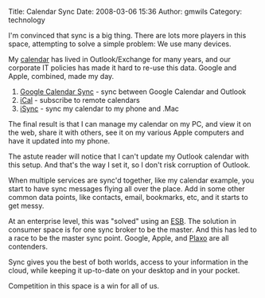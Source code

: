 Title: Calendar Sync
Date: 2008-03-06 15:36
Author: gmwils
Category: technology

I'm convinced that sync is a big thing. There are lots more players in
this space, attempting to solve a simple problem: We use many devices.

My [calendar][] has lived in Outlook/Exchange for many years, and our
corporate IT policies has made it hard to re-use this data. Google and
Apple, combined, made my day.

1.  [Google Calendar Sync][] - sync between Google Calendar and Outlook
2.  [iCal][] - subscribe to remote calendars
3.  [iSync][] - sync my calendar to my phone and .Mac

The final result is that I can manage my calendar on my PC, and view it
on the web, share it with others, see it on my various Apple computers
and have it updated into my phone.

The astute reader will notice that I can't update my Outlook calendar
with this setup. And that's the way I set it, so I don't risk corruption
of Outlook.

When multiple services are sync'd together, like my calendar example,
you start to have sync messages flying all over the place. Add in some
other common data points, like contacts, email, bookmarks, etc, and it
starts to get messy.

At an enterprise level, this was "solved" using an [ESB][]. The solution
in consumer space is for one sync broker to be the master. And this has
led to a race to be the master sync point. Google, Apple, and [Plaxo][]
are all contenders.

Sync gives you the best of both worlds, access to your information in
the cloud, while keeping it up-to-date on your desktop and in your
pocket.

Competition in this space is a win for all of us.

  [calendar]: http://www.google.com/calendar/embed?src=gmwils%40gmail.com&ctz=Australia/Brisbane
  [Google Calendar Sync]: http://www.google.com/support/calendar/bin/answer.py?answer=89955
  [iCal]: http://en.wikipedia.org/wiki/ICal
  [iSync]: http://en.wikipedia.org/wiki/ISync
  [ESB]: http://en.wikipedia.org/wiki/Enterprise_service_bus
  [Plaxo]: http://en.wikipedia.org/wiki/Plaxo
